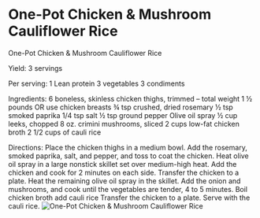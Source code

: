# One-Pot Chicken & Mushroom Cauliflower Rice

One-Pot Chicken & Mushroom Cauliflower Rice

Yield:
3 servings

Per serving:
1 Lean protein
3 vegetables
3 condiments

Ingredients:
6 boneless, skinless chicken thighs, trimmed – total weight 1 ½ pounds OR use chicken breasts
¾ tsp crushed, dried rosemary
½ tsp smoked paprika
1/4 tsp salt
½ tsp ground pepper
Olive oil spray
½ cup leeks, chopped
8 oz. crimini mushrooms, sliced
2 cups low-fat chicken broth
2 1/2 cups of cauli rice

Directions:
Place the chicken thighs in a medium bowl. Add the rosemary, smoked paprika, salt, and pepper, and toss to coat the chicken.
Heat olive oil spray in a large nonstick skillet set over medium-high heat. Add the chicken and cook for 2 minutes on each side. Transfer the chicken to a plate.
Heat the remaining olive oil spray in the skillet. Add the onion and mushrooms, and cook until the vegetables are tender, 4 to 5 minutes.
Boil chicken broth add cauli rice
Transfer the chicken to a plate. Serve with the cauli rice.
![One-Pot Chicken & Mushroom Cauliflower Rice](/images/One-Pot%20Chicken%20&%20Mushroom%20Cauliflower%20Rice.png)

